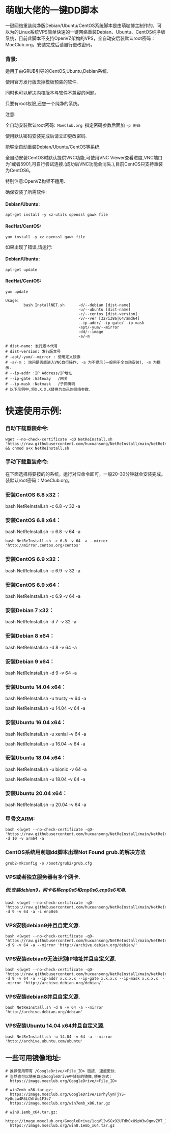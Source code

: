# 萌咖大佬的一键DD脚本
一键网络重装纯净版Debian/Ubuntu/CentOS系统脚本是由萌咖博主制作的，可以为的Linux系统VPS简单快速的一键网络重装Debian、Ubuntu、CentOS纯净版系统，目前此脚本不支持OpenVZ架构的VPS，全自动安后装默认root密码：MoeClub.org，安装完成后请自行更改密码。

### 背景:

适用于由GRUB引导的CentOS,Ubuntu,Debian系统.

使用官方发行版去掉模板预装的软件.

同时也可以解决内核版本与软件不兼容的问题。

只要有root权限,还您一个纯净的系统。

注意:

全自动安装默认root密码:```  MoeClub.org  ```指定密码参数后面加 ```-p 密码```

使用默认密码安装完成后请立即更改密码.

能够全自动重装Debian/Ubuntu/CentOS等系统.

全自动安装CentOS时默认提供VNC功能,可使用VNC Viewer查看进度,VNC端口为1或者5901,可自行尝试连接.(成功后VNC功能会消失.),目前CentOS只支持重装为CentOS6。

特别注意:OpenVZ构架不适用.

确保安装了所需软件:

#### Debian/Ubuntu:
```
apt-get install -y xz-utils openssl gawk file
```
#### RedHat/CentOS:
```
yum install -y xz openssl gawk file
```
如果出现了错误,请运行:

#### Debian/Ubuntu:
```
apt-get update
```
#### RedHat/CentOS:
```
yum update
```
```
Usage:
        bash InstallNET.sh      -d/--debian [dist-name]
                                -u/--ubuntu [dist-name]
                                -c/--centos [dist-version]
                                -v/--ver [32/i386|64/amd64]
                                --ip-addr/--ip-gate/--ip-mask
                                -apt/-yum/--mirror
                                -dd/--image
                                -a/-m
 
# dist-name: 发行版本代号
# dist-version: 发行版本号
# -apt/-yum/--mirror : 使用定义镜像
# -a/-m : 询问是否能进入VNC自行操作. -a 为不提示(一般用于全自动安装), -m 为提示.
# --ip-addr :IP Address/IP地址
# --ip-gate :Gateway   /网关
# --ip-mask :Netmask   /子网掩码
# 以下示例中,将X.X.X.X替换为自己的网络参数.
```

# 快速使用示例:

### 自动下载重装命令:
```
wget --no-check-certificate -qO NetReInstall.sh 'https://raw.githubusercontent.com/huxuansong/NetReInstall/main/NetReInstall.sh' && chmod a+x NetReInstall.sh
```
### 手动下载重装命令:

在下面选择将要按的的系统，运行对应命令即可，一般20-30分钟就会安装完成。装默认root密码：MoeClub.org。

### 安装CentOS 6.8 x32：

bash NetReInstall.sh -c 6.8 -v 32 -a

### 安装CentOS 6.8 x64：

bash NetReInstall.sh -c 6.8 -v 64 -a
```
bash NetReInstall.sh -c 6.8 -v 64 -a --mirror 'http://mirror.centos.org/centos'
```
### 安装CentOS 6.9 x32：

bash NetReInstall.sh -c 6.9 -v 32 -a

### 安装CentOS 6.9 x64：

bash NetReInstall.sh -c 6.9 -v 64 -a

### 安装Debian 7 x32：

bash NetReInstall.sh -d 7 -v 32 -a

### 安装Debian 8 x64：

bash NetReInstall.sh -d 8 -v 64 -a

### 安装Debian 9 x64：

bash NetReInstall.sh -d 9 -v 64 -a

### 安装Ubuntu 14.04 x64：

bash NetReInstall.sh -u trusty -v 64 -a

bash NetReInstall.sh -u 14.04 -v 64 -a

### 安装Ubuntu 16.04 x64：

bash NetReInstall.sh -u xenial -v 64 -a

bash NetReInstall.sh -u 16.04 -v 64 -a

### 安装Ubuntu 18.04 x64：

bash NetReInstall.sh -u bionic -v 64 -a

bash NetReInstall.sh -u 18.04 -v 64 -a

### 安装Ubuntu 20.04 x64：

bash NetReInstall.sh -u 20.04 -v 64 -a


###  甲骨文ARM:
```
bash <(wget --no-check-certificate -qO- 'https://raw.githubusercontent.com/huxuansong/NetReInstall/main/NetReInstall.sh') -d 10 -v arm64 -a
```
### CentOS系统用萌咖dd脚本出现Not Found grub.的解决方法
```
grub2-mkconfig -o /boot/grub2/grub.cfg
```

### VPS或者独立服务器有多个网卡.
##### 例:安装debian9，网卡名称enp0s5和enp0s6,enp0s6可用.
```
bash <(wget --no-check-certificate -qO- 'https://raw.githubusercontent.com/huxuansong/NetReInstall/main/NetReInstall.sh') -d 9 -v 64 -a -i enp0s6
```
### VPS安装debian9并且自定义源.
```
bash <(wget --no-check-certificate -qO- 'https://raw.githubusercontent.com/huxuansong/NetReInstall/main/NetReInstall.sh') -d 9 -v 64 -a --mirror 'http://archive.debian.org/debian/'
```
### VPS安装debian9无法识别IP地址并且自定义源.
```
bash <(wget --no-check-certificate -qO- 'https://raw.githubusercontent.com/huxuansong/NetReInstall/main/NetReInstall.sh') -d 9 -v 64 -a --ip-addr x.x.x.x --ip-gate x.x.x.x --ip-mask x.x.x.x  --mirror 'http://archive.debian.org/debian/'
```
### VPS安装debian8并且自定义源.
```
bash NetReInstall.sh -d 8 -v 64 -a --mirror 'http://archive.debian.org/debian'
```
### VPS安装Ubuntu 14.04 x64并且自定义源.
```
bash NetReInstall.sh -u 14.04 -v 64 -a --mirror 'http://archive.ubuntu.com/ubuntu'
```

## 一些可用镜像地址:
```
# 推荐使用带有 /GoogleDrive/<File_ID> 链接, 速度更快.
# 当然也可以使用自己GoogleDrive中储存的镜像,使用方式:
  https://image.moeclub.org/GoogleDrive/<File_ID>
 
# win7emb_x86.tar.gz:
  https://image.moeclub.org/GoogleDrive/1srhylymTjYS-Ky8uLw4R6LCWfAo1F3s7 
  https://image.moeclub.org/win7emb_x86.tar.gz
 
# win8.1emb_x64.tar.gz:
  https://image.moeclub.org/GoogleDrive/1cqVl2wSGx92UTdhOxU9pW3wJgmvZMT_J
  https://image.moeclub.org/win8.1emb_x64.tar.gz
```


